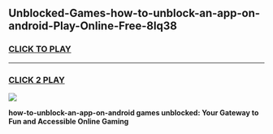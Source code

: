 
## Unblocked-Games-how-to-unblock-an-app-on-android-Play-Online-Free-8lq38
<h3>
<a href="https://premium76.site?title=how-to-unblock-an-app-on-android&ref=26A">CLICK TO PLAY</a></h3>
<hr>

<h3>
<a href="https://premium76.site?title=how-to-unblock-an-app-on-android&ref=26A">CLICK 2 PLAY</a>
  
</h3>

<a href="https://premium76.site?title=how-to-unblock-an-app-on-android&ref=26A"><img src="https://clearcache.store/games.png"></a>


**how-to-unblock-an-app-on-android games unblocked: Your Gateway to Fun and Accessible Online Gaming**
